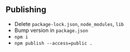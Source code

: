 ## Publishing

-   Delete `package-lock.json`, `node_modules`, `lib`
-   Bump version in `package.json`
-   `npm i`
-   `npm publish --access=public .`
